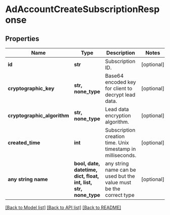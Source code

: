 # AdAccountCreateSubscriptionResponse


## Properties
Name | Type | Description | Notes
------------ | ------------- | ------------- | -------------
**id** | **str** | Subscription ID. | [optional] 
**cryptographic_key** | **str, none_type** | Base64 encoded key for client to decrypt lead data. | [optional] 
**cryptographic_algorithm** | **str, none_type** | Lead data encryption algorithm. | [optional] 
**created_time** | **int** | Subscription creation time. Unix timestamp in milliseconds. | [optional] 
**any string name** | **bool, date, datetime, dict, float, int, list, str, none_type** | any string name can be used but the value must be the correct type | [optional]

[[Back to Model list]](../README.md#documentation-for-models) [[Back to API list]](../README.md#documentation-for-api-endpoints) [[Back to README]](../README.md)


